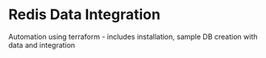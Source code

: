 # Redis Data Integration

Automation using terraform - includes installation, sample DB creation with data and integration



